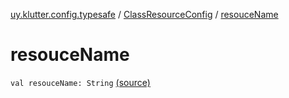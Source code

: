 [uy.klutter.config.typesafe](../index.md) / [ClassResourceConfig](index.md) / [resouceName](.)


# resouceName
`val resouceName: String` [(source)](https://github.com/kohesive/klutter/blob/master/config-typesafe-jdk6/src/main/kotlin/uy/klutter/config/typesafe/ConfigLoading.kt#L129)


